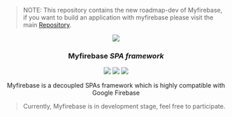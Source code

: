 > NOTE: This repository contains the new roadmap-dev of Myfirebase, if you want to build an application with myfirebase please visit the main [Repository](https://github.com/myfirebase/myfirebase).

<p align="center">
<img src = "http://i.imgur.com/eui4MCQ.png">
</p>

<h3 align="center"><b>Myfirebase</b> <i> SPA framework</i></h3>

<p align="center">
<img src="https://img.shields.io/npm/v/myfirebase.svg">
<img src="https://img.shields.io/npm/dt/myfirebase.svg">
<img src="https://img.shields.io/npm/l/myfirebase.svg">
</p>

<p align="center">Myfirebase is a decoupled SPAs framework which is highly compatible with Google Firebase</p>

> Currently, Myfirebase is in development stage, feel free to participate.


